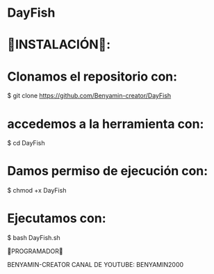 # DayFish

# 🔰INSTALACIÓN🔰:

# Clonamos el repositorio con:

$ git clone https://github.com/Benyamin-creator/DayFish

# accedemos a la herramienta con:

$ cd DayFish

# Damos permiso de ejecución con:

$ chmod +x DayFish

# Ejecutamos con:

$ bash DayFish.sh

🔰PROGRAMADOR🔰 

 BENYAMIN-CREATOR 
 CANAL DE YOUTUBE: BENYAMIN2000
